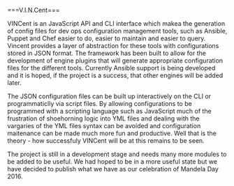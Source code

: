 ===V.I.N.Cent===

VINCent is an JavaScript API and CLI interface which makea the generation of config files for dev ops configuration management tools, such as Ansible, Puppet and 
Chef easier to do, easier to maintain and easier to query. Vincent provides a layer of abstraction for these tools with configurations stored in JSON format. The framework
has been built to allow for the development of engine plugins that will generate appropriate configuration files for the different tools. Currently Ansible support is being 
developed and it is hoped, if the project is a success, that other engines will be added later.

The JSON configuration files can be built up interactively on the CLI or programmaticlly via script files. By allowing configurations to be programmed with a scripting language 
such as JavaScript much of the frustration of shoehorning logic into YML files and dealing with the vargaries of the YML files syntax can be avoided and configuration maitenance can
be made much more fun and productive. Well that is the theory - how successfuly VINCent will be at this remains to be seen.

The project is still in a development stage and needs many more modules to be added to be useful. We had hoped to be in a more useful state but we have decided to publish what we have
as our celebration of Mandela Day 2016.
 
